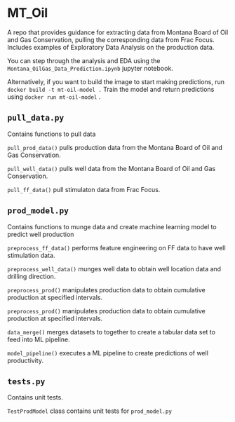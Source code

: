 # MT_Oil
A repo that provides guidance for extracting data from Montana Board of Oil and Gas Conservation, pulling the corresponding data from Frac Focus. Includes examples of Exploratory Data Analysis on the production data.

You can step through the analysis and EDA using the `Montana_OilGas_Data_Prediction.ipynb` jupyter notebook.

Alternatively, if you want to build the image to start making predictions, run `docker build -t mt-oil-model .`
Train the model and return predictions using `docker run mt-oil-model` .


## `pull_data.py`

Contains functions to pull data

`pull_prod_data()` pulls production data from the Montana Board of Oil and Gas Conservation.

`pull_well_data()` pulls well data from the Montana Board of Oil and Gas Conservation.

`pull_ff_data()` pull stimulaton data from Frac Focus.

## `prod_model.py`

Contains functions to munge data and create machine learning model to predict well production

`preprocess_ff_data()` performs feature engineering on FF data to have well stimulation data.

`preprocess_well_data()` munges well data to obtain well location data and drilling direction.

`preprocess_prod()` manipulates production data to obtain cumulative production at specified intervals.

`preprocess_prod()` manipulates production data to obtain cumulative production at specified intervals.

`data_merge()` merges datasets to together to create a tabular data set to feed into ML pipeline. 

`model_pipeline()` executes a ML pipeline to create predictions of well productivity. 

## `tests.py`

Contains unit tests.

`TestProdModel` class contains unit tests for `prod_model.py`
